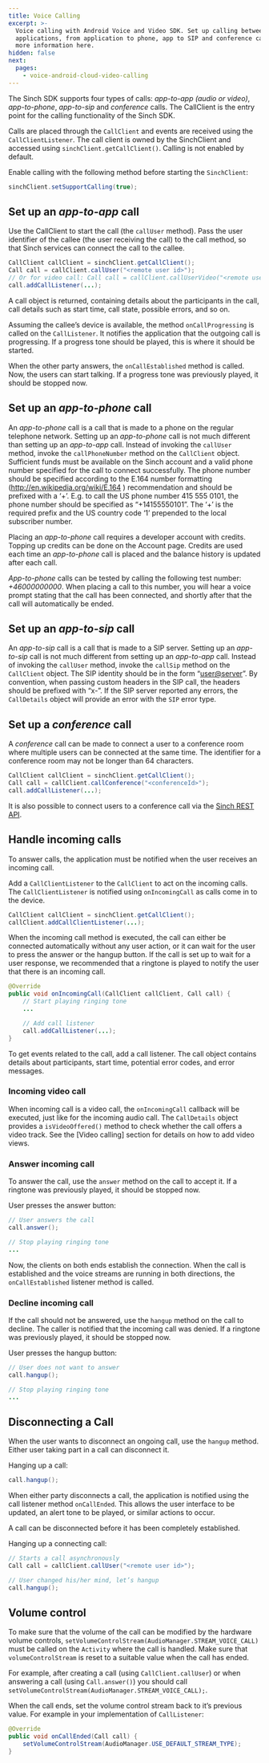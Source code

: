 ```yaml
---
title: Voice Calling
excerpt: >-
  Voice calling with Android Voice and Video SDK. Set up calling between
  applications, from application to phone, app to SIP and conference calls. Get
  more information here.
hidden: false
next:
  pages:
    - voice-android-cloud-video-calling
---
```


The Sinch SDK supports four types of calls: _app-to-app (audio or video)_, _app-to-phone_, _app-to-sip_ and _conference_ calls. The CallClient is the entry point for the calling functionality of the Sinch SDK.

Calls are placed through the `CallClient` and events are received using the `CallClientListener`. The call client is owned by the SinchClient and accessed using `sinchClient.getCallClient()`. Calling is not enabled by default.

Enable calling with the following method before starting the `SinchClient`:

```java
sinchClient.setSupportCalling(true);
```

## Set up an _app-to-app_ call

Use the CallClient to start the call (the `callUser` method). Pass the user identifier of the callee (the user receiving the call) to the call method, so that Sinch services can connect the call to the callee.

```java
CallClient callClient = sinchClient.getCallClient();
Call call = callClient.callUser("<remote user id>");
// Or for video call: Call call = callClient.callUserVideo("<remote user id>");
call.addCallListener(...);
```

A call object is returned, containing details about the participants in the call, call details such as start time, call state, possible errors, and so on.

Assuming the callee’s device is available, the method `onCallProgressing` is called on the `CallListener`. It notifies the application that the outgoing call is progressing. If a progress tone should be played, this is where it should be started.

When the other party answers, the `onCallEstablished` method is called. Now, the users can start talking. If a progress tone was previously played, it should be stopped now.

## Set up an _app-to-phone_ call

An _app-to-phone_ call is a call that is made to a phone on the regular telephone network. Setting up an _app-to-phone_ call is not much different than setting up an _app-to-app_ call. Instead of invoking the `callUser` method, invoke the `callPhoneNumber` method on the `CallClient` object. Sufficient funds must be available on the Sinch account and a valid phone number specified for the call to connect successfully. The phone number should be specified according to the E.164 number formatting (<http://en.wikipedia.org/wiki/E.164> ) recommendation and should be prefixed with a ‘+’. E.g. to call the US phone number 415 555 0101, the phone number should be specified as “+14155550101”. The ‘+’ is the required prefix and the US country code ‘1’ prepended to the local subscriber number.

Placing an _app-to-phone_ call requires a developer account with credits. Topping up credits can be done on the Account page. Credits are used each time an _app-to-phone_ call is placed and the balance history is updated after each call.

_App-to-phone_ calls can be tested by calling the following test number: _+46000000000_. When placing a call to this number, you will hear a voice prompt stating that the call has been connected, and shortly after that the call will automatically be ended.

## Set up an _app-to-sip_ call

An _app-to-sip_ call is a call that is made to a SIP server. Setting up an _app-to-sip_ call is not much different from setting up an _app-to-app_ call. Instead of invoking the `callUser` method, invoke the `callSip` method on the `CallClient` object. The SIP identity should be in the form “<user@server>”. By convention, when passing custom headers in the SIP call, the headers should be prefixed with “x-”. If the SIP server reported any errors, the `CallDetails` object will provide an error with the `SIP` error type.

## Set up a _conference_ call

A _conference_ call can be made to connect a user to a conference room where multiple users can be connected at the same time. The identifier for a conference room may not be longer than 64 characters.

```java
CallClient callClient = sinchClient.getCallClient();
Call call = callClient.callConference("<conferenceId>");
call.addCallListener(...);
```

It is also possible to connect users to a conference call via the [Sinch REST API](doc:voice-rest-api-onprem-calling-api#conference-and-text-to-speech-callouts).

## Handle incoming calls

To answer calls, the application must be notified when the user receives an incoming call.

Add a `CallClientListener` to the `CallClient` to act on the incoming calls. The `CallClientListener` is notified using `onIncomingCall` as calls come in to the device.

```java
CallClient callClient = sinchClient.getCallClient();
callClient.addCallClientListener(...);
```

When the incoming call method is executed, the call can either be connected automatically without any user action, or it can wait for the user to press the answer or the hangup button. If the call is set up to wait for a user response, we recommended that a ringtone is played to notify the user that there is an incoming call.

```java
@Override
public void onIncomingCall(CallClient callClient, Call call) {
    // Start playing ringing tone
    ...

    // Add call listener
    call.addCallListener(...);
}
```

To get events related to the call, add a call listener. The call object contains details about participants, start time, potential error codes, and error messages.

### Incoming video call

When incoming call is a video call, the `onIncomingCall` callback will be executed, just like for the incoming audio call. The `CallDetails` object provides a `isVideoOffered()` method to check whether the call offers a video track. See the \[Video calling\] section for details on how to add video views.

### Answer incoming call

To answer the call, use the `answer` method on the call to accept it. If a ringtone was previously played, it should be stopped now.

User presses the answer button:

```java
// User answers the call
call.answer();

// Stop playing ringing tone
...
```

Now, the clients on both ends establish the connection. When the call is established and the voice streams are running in both directions, the `onCallEstablished` listener method is called.

### Decline incoming call

If the call should not be answered, use the `hangup` method on the call to decline. The caller is notified that the incoming call was denied. If a ringtone was previously played, it should be stopped now.

User presses the hangup button:

```java
// User does not want to answer
call.hangup();

// Stop playing ringing tone
...
```

## Disconnecting a Call

When the user wants to disconnect an ongoing call, use the `hangup` method. Either user taking part in a call can disconnect it.

Hanging up a call:

```java
call.hangup();
```

When either party disconnects a call, the application is notified using the call listener method `onCallEnded`. This allows the user interface to be updated, an alert tone to be played, or similar actions to occur.

A call can be disconnected before it has been completely established.

Hanging up a connecting call:

```java
// Starts a call asynchronously
Call call = callClient.callUser("<remote user id>");

// User changed his/her mind, let’s hangup
call.hangup();
```

## Volume control

To make sure that the volume of the call can be modified by the hardware volume controls, `setVolumeControlStream(AudioManager.STREAM_VOICE_CALL)` must be called on the `Activity` where the call is handled. Make sure that `volumeControlStream` is reset to a suitable value when the call has ended.

For example, after creating a call (using `CallClient.callUser`) or when answering a call (using `Call.answer()`) you should call `setVolumeControlStream(AudioManager.STREAM_VOICE_CALL);`.

When the call ends, set the volume control stream back to it’s previous value. For example in your implementation of `CallListener`:

```java
@Override
public void onCallEnded(Call call) {
    setVolumeControlStream(AudioManager.USE_DEFAULT_STREAM_TYPE);
}
```
